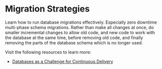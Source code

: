 # Migration Strategies

Learn how to run database migrations effectively. Especially zero downtime multi-phase schema migrations. Rather than make all changes at once, do smaller incremental changes to allow old code, and new code to work with the database at the same time, before removing old code, and finally removing the parts of the database schema which is no longer used.

Visit the following resources to learn more:

- [Databases as a Challenge for Continuous Delivery](https://phauer.com/2015/databases-challenge-continuous-delivery/)

